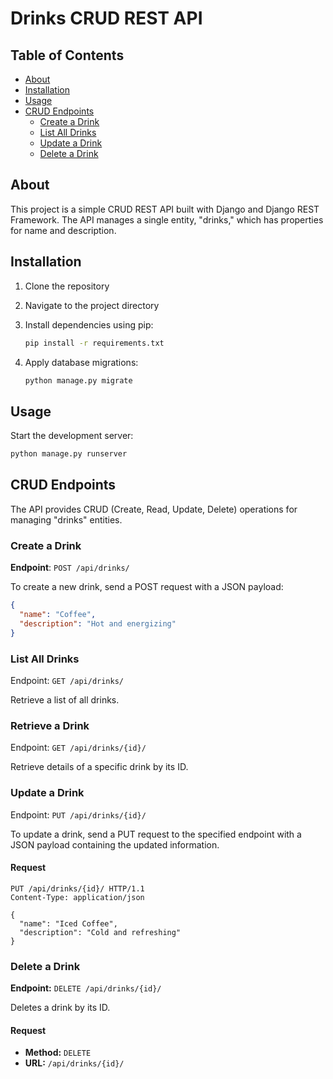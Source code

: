 # Drinks CRUD REST API

## Table of Contents

- [About](#about)
- [Installation](#installation)
- [Usage](#usage)
- [CRUD Endpoints](#crud-endpoints)
    - [Create a Drink](#create-a-drink)
    - [List All Drinks](#list-all-drinks)
    - [Update a Drink](#update-a-drink)
    - [Delete a Drink](#delete-a-drink)

## About

This project is a simple CRUD REST API built with Django and Django REST Framework. The
API manages a single entity, "drinks," which has properties for name and description.

## Installation

1. Clone the repository
2. Navigate to the project directory
3. Install dependencies using pip:

    ```bash
    pip install -r requirements.txt
    ```

4. Apply database migrations:

    ```bash
    python manage.py migrate
    ```

## Usage

Start the development server:

```bash
python manage.py runserver
```

## CRUD Endpoints

The API provides CRUD (Create, Read, Update, Delete) operations for managing "drinks" entities.

### Create a Drink

**Endpoint**: `POST /api/drinks/`

To create a new drink, send a POST request with a JSON payload:

```json
{
  "name": "Coffee",
  "description": "Hot and energizing"
}
```

### List All Drinks

Endpoint: `GET /api/drinks/`

Retrieve a list of all drinks.

### Retrieve a Drink

Endpoint: `GET /api/drinks/{id}/`

Retrieve details of a specific drink by its ID.

### Update a Drink

Endpoint: `PUT /api/drinks/{id}/`

To update a drink, send a PUT request to the specified endpoint with a JSON payload containing the updated information.

#### Request

```http
PUT /api/drinks/{id}/ HTTP/1.1
Content-Type: application/json

{
  "name": "Iced Coffee",
  "description": "Cold and refreshing"
}
```

### Delete a Drink

**Endpoint:** `DELETE /api/drinks/{id}/`

Deletes a drink by its ID.

#### Request

- **Method:** `DELETE`
- **URL:** `/api/drinks/{id}/`